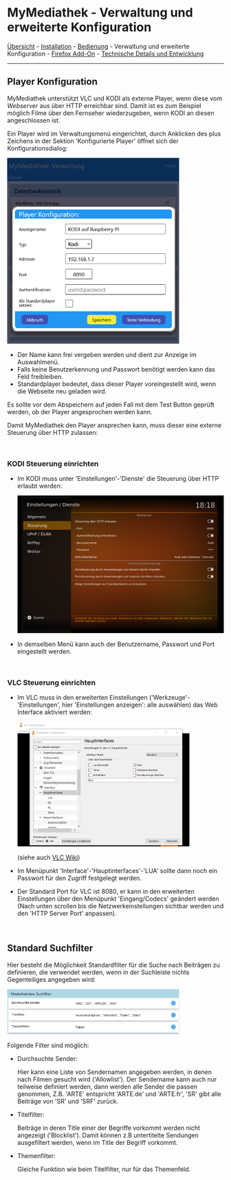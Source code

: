 ﻿# MyMediathek - Verwaltung und erweiterte Konfiguration #

[Übersicht](../README.MD) - [Installation](../docs/install.md) - [Bedienung](../docs/usage.md) - Verwaltung und erweiterte Konfiguration - [Firefox Add-On](../docs/addon.md) - [Technische Details und Entwicklung](../docs/develop.md)
***

## <a id="playerconfig"></a>Player Konfiguration ##

MyMediathek unterstützt VLC und KODI als externe Player, wenn diese vom *Webserver* aus über HTTP erreichbar sind. Damit ist es zum Beispiel möglich Filme über den Fernseher wiederzugeben, wenn KODI an diesen angeschlossen ist.

Ein Player wird im Verwaltungsmenü eingerichtet, durch Anklicken des plus Zeichens in der Sektion 'Konfigurierte Player' öffnet sich der Konfigurationsdialog:

  <img src="images/PlayerKonfiguration.png" alt="drawing" width="400"/>

- Der Name kann frei vergeben werden und dient zur Anzeige im Auswahlmenü.
- Falls keine Benutzerkennung und Passwort benötigt werden kann das Feld freibleiben.
- Standardplayer bedeutet, dass dieser Player voreingestellt wird, wenn die Webseite neu geladen wird.

Es sollte vor dem Abspeichern auf jeden Fall mit dem Test Button geprüft werden, ob der Player angesprochen werden kann.

Damit MyMediathek den Player ansprechen kann, muss dieser eine externe Steuerung über HTTP zulassen:

<br>

### **KODI Steuerung einrichten** ###

- Im KODI muss unter 'Einstellungen'-'Dienste' die Steuerung über HTTP erlaubt werden:
  
  <img src="images/kodikonfiguration.png" alt="drawing" width="500"/>

- In demselben Menü kann auch der Benutzername, Passwort und Port eingestellt werden.

<br>

### **VLC Steuerung einrichten** ###
- Im VLC muss in den erweiterten Einstellungen ('Werkzeuge'-'Einstellungen', hier 'Einstellungen anzeigen': alle auswählen) das Web Interface aktiviert werden:

  <img src="images/VLCMainInterface.png" alt="drawing" width="400"/>

  (siehe auch [VLC Wiki](https://wiki.videolan.org/Documentation:Modules/http_intf/#VLC_2.0.0_and_later))

- Im Menüpunkt 'Interface'-'Hauptinterfaces'-'LUA' sollte dann noch ein Passwort für den Zugriff festgelegt werden.
- Der Standard Port für VLC ist 8080, er kann in den erweiterten Einstellungen über den Menüpunkt 'Eingang/Codecs' geändert werden (Nach unten scrollen bis die Netzwerkeinstellungen sichtbar werden und den 'HTTP Server Port' anpassen).

<br>

## <a id="mvfilter"></a>Standard Suchfilter ##

Hier besteht die Möglichkeit Standardfilter für die Suche nach Beiträgen zu definieren, die verwendet werden, wenn in der Suchleiste nichts Gegenteiliges angegeben wird:

<img src="images/Suchfilter.png" alt="drawing" width="400"/>

Folgende Filter sind möglich:

- Durchsuchte Sender: 

  Hier kann eine Liste von Sendernamen angegeben werden, in denen nach Filmen gesucht wird ('Allowlist'). Der Sendername kann auch nur teilweise definiert werden, dann werden alle Sender die passen genommen, Z.B. 'ARTE' entspricht 'ARTE.de' und 'ARTE.fr', 'SR' gibt alle Beiträge von 'SR' und 'SRF' zurück.

- Titelfilter:

  Beiträge in deren Title einer der Begriffe vorkommt werden nicht angezeigt ('Blocklist'). Damit können z.B untertitelte Sendungen ausgefiltert werden, wenn im Title der Begriff vorkommt.

- Themenfilter:

  Gleiche Funktion wie beim Titelfilter, nur für das Themenfeld. 



